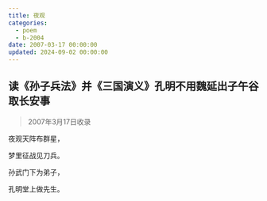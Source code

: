 ```yaml
---
title: 夜观
categories:
  - poem
  - b-2004
date: 2007-03-17 00:00:00
updated: 2024-09-02 00:00:00
---
```


## 读《孙子兵法》并《三国演义》孔明不用魏延出子午谷取长安事 ##

> 2007年3月17日收录

夜观天阵布群星，

梦里征战见刀兵。

孙武门下为弟子，

孔明堂上做先生。
